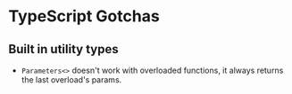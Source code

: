 # TypeScript Gotchas

## Built in utility types

- `Parameters<>` doesn't work with overloaded functions, it always returns the last overload's params.
